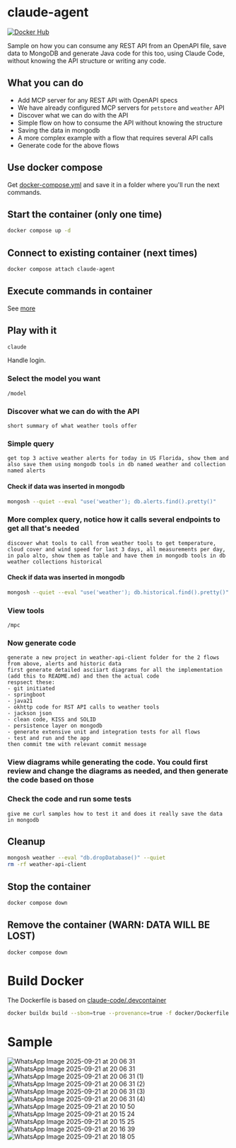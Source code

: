 # claude-agent

[![Docker Hub](https://img.shields.io/badge/Docker%20Hub-xorio42%2Fclaude-agent?logo=docker)](https://hub.docker.com/r/xorio42/claude-agent)


Sample on how you can consume any REST API from an OpenAPI file, save data to MongoDB and generate Java code for this too, using Claude Code, without knowing the API structure or writing any code.

## What you can do

- Add MCP server for any REST API with OpenAPI specs
- We have already configured MCP servers for `petstore` and `weather` API
- Discover what we can do with the API
- Simple flow on how to consume the API without knowing the structure
- Saving the data in mongodb
- A more complex example with a flow that requires several API calls
- Generate code for the above flows

## Use docker compose

Get [docker-compose.yml](docker/docker-compose.yml) and save it in a folder where you'll run the next commands.

## Start the container (only one time)

```zsh
docker compose up -d
```

## Connect to existing container (next times) 

```zsh
docker compose attach claude-agent
```

## Execute commands in container

See [more](docker/res/README.MD)

## Play with it

```zsh
claude
```

Handle login.

### Select the model you want

```
/model
```

### Discover what we can do with the API

```
short summary of what weather tools offer
```

### Simple query

```
get top 3 active weather alerts for today in US Florida, show them and also save them using mongodb tools in db named weather and collection named alerts
```

#### Check if data was inserted in mongodb

```zsh
mongosh --quiet --eval "use('weather'); db.alerts.find().pretty()"
```

### More complex query, notice how it calls several endpoints to get all that's needed

```
discover what tools to call from weather tools to get temperature, cloud cover and wind speed for last 3 days, all measurements per day, in palo alto, show them as table and have them in mongodb tools in db weather collections historical
```

#### Check if data was inserted in mongodb

```zsh
mongosh --quiet --eval "use('weather'); db.historical.find().pretty()"
```

### View tools

```
/mpc
```

### Now generate code

```
generate a new project in weather-api-client folder for the 2 flows from above, alerts and historic data
first generate detailed asciiart diagrams for all the implementation (add this to README.md) and then the actual code
respsect these:
- git initiated
- springboot
- java21
- okhttp code for RST API calls to weather tools
- jackson json
- clean code, KISS and SOLID
- persistence layer on mongodb
- generate extensive unit and integration tests for all flows
- test and run and the app
then commit tme with relevant commit message
```

### View diagrams while generating the code. You could first review and change the diagrams as needed, and then generate  the code based on those

### Check the code and run some tests

```
give me curl samples how to test it and does it really save the data in mongodb
```

## Cleanup

```zsh
mongosh weather --eval "db.dropDatabase()" --quiet
rm -rf weather-api-client
```

## Stop the container

```zsh
docker compose down
```

## Remove the container (WARN: DATA WILL BE LOST)

```zsh
docker compose down
```

# Build Docker

The Dockerfile is based on [claude-code/.devcontainer](https://github.com/anthropics/claude-code/tree/main/.devcontainer)

```zsh
docker buildx build --sbom=true --provenance=true -f docker/Dockerfile -t xorio42/claude-agent docker/
```

# Sample

![WhatsApp Image 2025-09-21 at 20 06 31](https://github.com/user-attachments/assets/ba5ff25d-0e89-4450-a5f2-f81ccde15ce2)
![WhatsApp Image 2025-09-21 at 20 06 31](https://github.com/user-attachments/assets/f60892af-9fd1-4e14-921f-a453b72c5744)
![WhatsApp Image 2025-09-21 at 20 06 31 (1)](https://github.com/user-attachments/assets/5f2d3c27-8303-435e-8da7-eeb5072cb5da)
![WhatsApp Image 2025-09-21 at 20 06 31 (2)](https://github.com/user-attachments/assets/067f80dc-af01-4875-bab5-87c121b197ac)
![WhatsApp Image 2025-09-21 at 20 06 31 (3)](https://github.com/user-attachments/assets/aeda64d6-b9c5-4b58-a518-756a67863d14)
![WhatsApp Image 2025-09-21 at 20 06 31 (4)](https://github.com/user-attachments/assets/edca3efa-b119-4fca-aac5-cfd117442f76)
![WhatsApp Image 2025-09-21 at 20 10 50](https://github.com/user-attachments/assets/d47b1b24-fd19-429f-9e39-198500406469)
![WhatsApp Image 2025-09-21 at 20 15 24](https://github.com/user-attachments/assets/410c93dc-9f73-408b-8404-30e831d1420f)
![WhatsApp Image 2025-09-21 at 20 15 25](https://github.com/user-attachments/assets/0a571f6f-32fe-4793-8301-c1f49e5309f3)
![WhatsApp Image 2025-09-21 at 20 16 39](https://github.com/user-attachments/assets/8ca8d238-42a0-463d-b344-56d1500041f1)
![WhatsApp Image 2025-09-21 at 20 18 05](https://github.com/user-attachments/assets/94776cfb-969d-4dbb-8f8f-1308ee38c8f2)

